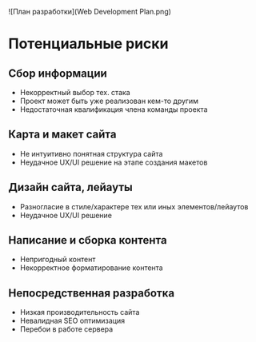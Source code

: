 ![План разработки](Web Development Plan.png)

# Потенциальные риски

## Сбор информации

- Некорректный выбор тех. стака
- Проект может быть уже реализован кем-то другим
- Недостаточная квалификация члена команды проекта

## Карта и макет сайта

- Не интуитивно понятная структура сайта
- Неудачное UX/UI решение на этапе создания макетов

## Дизайн сайта, лейауты

- Разногласие в стиле/характере тех или иных элементов/лейаутов
- Неудачное UX/UI решение

## Написание и сборка контента

- Непригодный контент
- Некорректное форматирование контента

## Непосредственная разработка

- Низкая производительность сайта
- Невалидная SEO оптимизация
- Перебои в работе сервера
